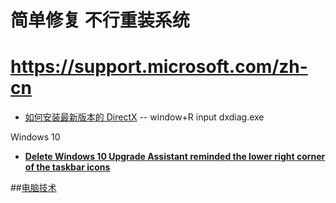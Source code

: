
# 简单修复 不行重装系统

# https://support.microsoft.com/zh-cn
* [如何安装最新版本的 DirectX](https://support.microsoft.com/zh-cn/kb/179113) -- window+R input   dxdiag.exe

Windows 10
 * __[Delete Windows 10 Upgrade Assistant reminded the lower right corner of the taskbar icons](http://www.iplaysoft.com/p/remove-win10-update-notification)__

##[电脑技术](http://www.arpun.com/article/list_1_33.html)
